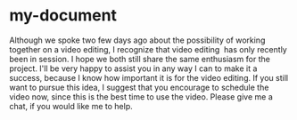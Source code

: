 # my-document
Although we spoke two few days ago about the possibility of working together on a video editing, I recognize that video editing  has only recently been in session. I hope we both still share the same enthusiasm for the project. I'll be very happy to assist you in any way I can to make it a success, because I know how important it is for the video editing.  If you still want to pursue this idea, I suggest that you encourage to schedule the video now, since this is the best time to use the video. Please give me a chat, if you would like me to help.
